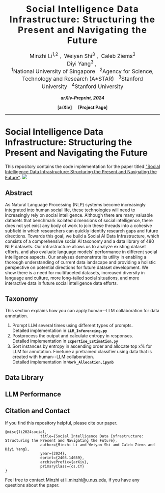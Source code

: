 <h1 align='center' style="text-align:center; font-weight:bold; font-size:2.0em;letter-spacing:2.0px;"> Social Intelligence Data Infrastructure: Structuring the Present and Navigating the Future </h1>

<p align='center' style="text-align:center;font-size:1.25em;">
    <a href="https://www.yi-zeng.com/" target="_blank" style="text-decoration: none;">Minzhi Li<sup>1,2</sup></a>&nbsp;,&nbsp;
    <a href="https://wyshi.github.io/" target="_blank" style="text-decoration: none;">Weiyan Shi<sup>3</sup></a>&nbsp;,&nbsp;
    <a href="https://communication.ucdavis.edu/people/jingwen-zhang" target="_blank" style="text-decoration: none;">Caleb Ziems<sup>3</sup></a><br>
    <a href="https://cs.stanford.edu/~diyiy/" target="_blank" style="text-decoration: none;">Diyi Yang<sup>3</sup></a>&nbsp;,&nbsp;
    <br/> 
<sup>1</sup>National University of Singapore&nbsp;&nbsp;&nbsp;<sup>2</sup>Agency for Science, Technology and Research (A*STAR)&nbsp;&nbsp;&nbsp;<sup>3</sup>Stanford University&nbsp;&nbsp;&nbsp;<sup>4</sup>Stanford University
</p>
<p align='center';>
<b>
<em>arXiv-Preprint, 2024</em> <br>
</b>
</p>
<p align='center' style="text-align:center;font-size:2.5 em;">
<b>
    <a href="https://arxiv.org/abs/2403.14659" target="_blank" style="text-decoration: none;">[arXiv]</a>&nbsp;&nbsp;&nbsp;&nbsp;&nbsp;&nbsp;<a href="https://salt-nlp.github.io/Social-Intelligence-Data-Infrastructure/" target="_blank" style="text-decoration: none;">[Project Page]</a>
</b>
</p>

------------

# Social Intelligence Data Infrastructure: Structuring the Present and Navigating the Future
This repository contains the code implementation for the paper titled ["Social Intelligence Data Infrastructure: Structuring the Present and Navigating the Future"](https://arxiv.org/abs/2403.14659).
<img src="img/pipeline2.png">

## Abstract
As Natural Language Processing (NLP) systems become increasingly integrated into human social life, these technologies will need to increasingly rely on social intelligence. Although there are many valuable datasets that benchmark isolated dimensions of social intelligence, there does not yet exist any body of work to join these threads into a cohesive subfield in which researchers can quickly identify research gaps and future directions. Towards this goal, we build a Social AI Data Infrastructure, which consists of a comprehensive social AI taxonomy and a data library of 480 NLP datasets. Our infrastructure allows us to analyze existing dataset efforts, and also evaluate language models' performance in different social intelligence aspects. Our analyses demonstrate its utility in enabling a thorough understanding of current data landscape and providing a holistic perspective on potential directions for future dataset development. We show there is a need for multifaceted datasets, increased diversity in language and culture, more long-tailed social situations, and more interactive data in future social intelligence data efforts.

## Taxonomy
This section explains how you can apply human--LLM collaboration for data annotation.
1. Prompt LLM several times using different types of prompts.\
Detailed implementation in **`LLM_Inferencing.py`**
2. Postprocess the output and calculate entropy in responses.\
Detailed implementation in **`Expertise_Estimation.py`**
3. Sort instances by entropy in ascending order and allocate top x% for LLM for annotation. Finetune a pretrained classifier using data that is created with human--LLM collaboration.\
Detailed implementation in **`Work_Allocation.ipynb`**

## Data Library

## LLM Performance

## Citation and Contact
If you find this repository helpful, please cite our paper.

```
@misc{li2024social,
                title={Social Intelligence Data Infrastructure: Structuring the Present and Navigating the Future}, 
                author={Minzhi Li and Weiyan Shi and Caleb Ziems and Diyi Yang},
                year={2024},
                eprint={2403.14659},
                archivePrefix={arXiv},
                primaryClass={cs.CY}
}
```

Feel free to contact Minzhi at li.minzhi@u.nus.edu, if you have any questions about the paper.
